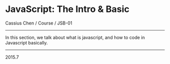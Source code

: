 # JavaScript: The Intro & Basic 

Cassius Chen / Course / JSB-01

------

In this section, we talk about what is javascript, and how to code in Javascript basically.

---------

2015.7